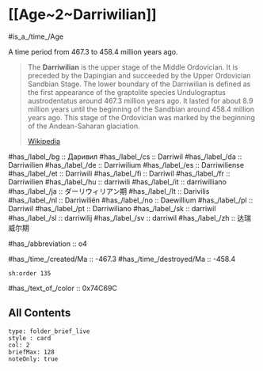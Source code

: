 # [[Age~2~Darriwilian]] 

#is_a_/time_/Age 

A time period from 467.3 to 458.4 million years ago. 

> The **Darriwilian** is the upper stage of the Middle Ordovician. It is preceded by the Dapingian and succeeded by the Upper Ordovician Sandbian Stage. The lower boundary of the Darriwilian is defined as the first appearance of the graptolite species Undulograptus austrodentatus around 467.3 million years ago. It lasted for about 8.9 million years until the beginning of the Sandbian around 458.4 million years ago. This stage of the Ordovician was marked by the beginning of the Andean-Saharan glaciation.
>
> [Wikipedia](https://en.wikipedia.org/wiki/Darriwilian)

#has_/label_/bg  :: Даривил
#has_/label_/cs  :: Darriwil
#has_/label_/da  :: Darriwilien
#has_/label_/de  :: Darriwilium
#has_/label_/es  :: Darriwiliense
#has_/label_/et  :: Darriwili
#has_/label_/fi  :: Darriwil
#has_/label_/fr  :: Darriwilien
#has_/label_/hu  :: darriwili
#has_/label_/it  :: darriwilliano
#has_/label_/ja  :: ダーリウィリアン期
#has_/label_/lt  :: Darivilis
#has_/label_/nl  :: Darriwiliën
#has_/label_/no  :: Daewillium
#has_/label_/pl  :: Darriwil
#has_/label_/pt  :: Darriwiliano
#has_/label_/sk  :: darriwil
#has_/label_/sl  :: darriwilij
#has_/label_/sv  :: darriwil
#has_/label_/zh  :: 达瑞威尔期

#has_/abbreviation :: o4

#has_/time_/created/Ma :: -467.3 
#has_/time_/destroyed/Ma :: -458.4 

    sh:order 135 

#has_/text_of_/color :: 0x74C69C

## All Contents

```ccard
type: folder_brief_live
style : card
col: 2
briefMax: 128
noteOnly: true
```


